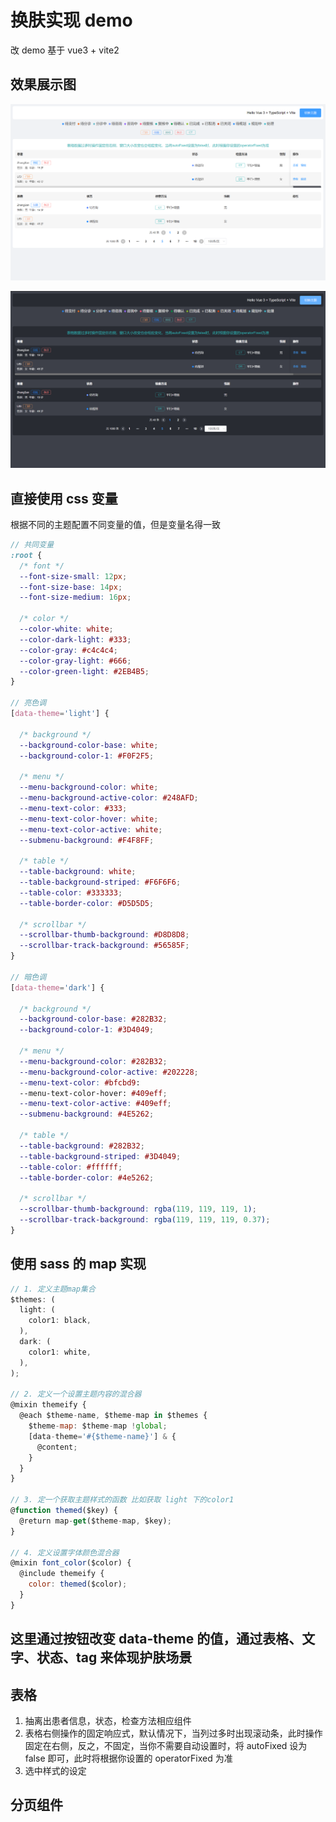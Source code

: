 # 换肤实现 demo

改 demo 基于 vue3 + vite2

## 效果展示图

![alt 亮色版](https://github.com/xunloveo/theme-demo/blob/main/screenshots/light.png)

![alt 暗黑版](https://github.com/xunloveo/theme-demo/blob/main/screenshots/dark.png)

## 直接使用 css 变量

根据不同的主题配置不同变量的值，但是变量名得一致

```scss
// 共同变量
:root {
  /* font */
  --font-size-small: 12px;
  --font-size-base: 14px;
  --font-size-medium: 16px;

  /* color */
  --color-white: white;
  --color-dark-light: #333;
  --color-gray: #c4c4c4;
  --color-gray-light: #666;
  --color-green-light: #2EB4B5;
}

// 亮色调
[data-theme='light'] {

  /* background */
  --background-color-base: white;
  --background-color-1: #F0F2F5;

  /* menu */
  --menu-background-color: white;
  --menu-background-active-color: #248AFD;
  --menu-text-color: #333;
  --menu-text-color-hover: white;
  --menu-text-color-active: white;
  --submenu-background: #F4F8FF;

  /* table */
  --table-background: white;
  --table-background-striped: #F6F6F6;
  --table-color: #333333;
  --table-border-color: #D5D5D5;

  /* scrollbar */
  --scrollbar-thumb-background: #D8D8D8;
  --scrollbar-track-background: #56585F;
}

// 暗色调
[data-theme='dark'] {

  /* background */
  --background-color-base: #282B32;
  --background-color-1: #3D4049;

  /* menu */
  --menu-background-color: #282B32;
  --menu-background-color-active: #202228;
  --menu-text-color: #bfcbd9:
  --menu-text-color-hover: #409eff;
  --menu-text-color-active: #409eff;
  --submenu-background: #4E5262;

  /* table */
  --table-background: #282B32;
  --table-background-striped: #3D4049;
  --table-color: #ffffff;
  --table-border-color: #4e5262;

  /* scrollbar */
  --scrollbar-thumb-background: rgba(119, 119, 119, 1);
  --scrollbar-track-background: rgba(119, 119, 119, 0.37);
}
```

## 使用 sass 的 map 实现

```js
// 1. 定义主题map集合
$themes: (
  light: (
    color1: black,
  ),
  dark: (
    color1: white,
  ),
);

// 2. 定义一个设置主题内容的混合器
@mixin themeify {
  @each $theme-name, $theme-map in $themes {
    $theme-map: $theme-map !global;
    [data-theme='#{$theme-name}'] & {
      @content;
    }
  }
}

// 3. 定一个获取主题样式的函数 比如获取 light 下的color1
@function themed($key) {
  @return map-get($theme-map, $key);
}

// 4. 定义设置字体颜色混合器
@mixin font_color($color) {
  @include themeify {
    color: themed($color);
  }
}
```

## 这里通过按钮改变 data-theme 的值，通过表格、文字、状态、tag 来体现护肤场景

## 表格

1. 抽离出患者信息，状态，检查方法相应组件
2. 表格右侧操作的固定响应式，默认情况下，当列过多时出现滚动条，此时操作固定在右侧，反之，不固定，当你不需要自动设置时，将 autoFixed 设为 false 即可，此时将根据你设置的 operatorFixed 为准
3. 选中样式的设定

## 分页组件
